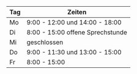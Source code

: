 |Tag|Zeiten|
|---|---|
|Mo |9:00 - 12:00 und 14:00 - 18:00|
|Di |8:00 - 15:00 offene Sprechstunde|
|Mi |geschlossen|
|Do |9:00 - 11:30 und 13:00 - 15:00|
|Fr |8:00 - 15:00|
